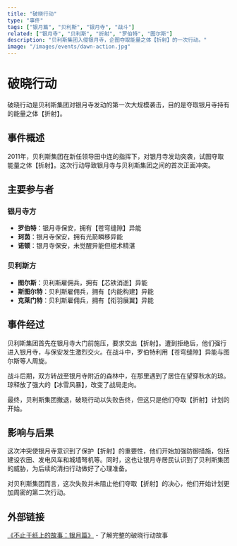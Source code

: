 ```yaml
---
title: "破晓行动"
type: "事件"
tags: ["银月篇", "贝利斯", "银月寺", "战斗"]
related: ["银月寺", "贝利斯", "折射", "罗伯特", "图尔斯"]
description: "贝利斯集团入侵银月寺，企图夺取能量之体【折射】的一次行动。"
image: "/images/events/dawn-action.jpg"
---
```

# 破晓行动

破晓行动是贝利斯集团对银月寺发动的第一次大规模袭击，目的是夺取银月寺持有的能量之体【折射】。

## 事件概述

2011年，贝利斯集团在新任领导田中连的指挥下，对银月寺发动突袭，试图夺取能量之体【折射】。这次行动导致银月寺与贝利斯集团之间的首次正面冲突。

## 主要参与者

### 银月寺方
- **罗伯特**：银月寺保安，拥有【苍穹缝隙】异能
- **珂茵**：银月寺保安，拥有光箭瞬移异能
- **诺顿**：银月寺保安，未觉醒异能但棍术精湛

### 贝利斯方
- **图尔斯**：贝利斯雇佣兵，拥有【芯铁消逝】异能
- **斯图尔特**：贝利斯雇佣兵，拥有【内能构建】异能
- **克莱门特**：贝利斯雇佣兵，拥有【衔羽展翼】异能

## 事件经过

<div class="spoiler" data-source="《不止于纸上的故事：银月篇》破晓行动">
贝利斯集团首先在银月寺大门前施压，要求交出【折射】。遭到拒绝后，他们强行进入银月寺，与保安发生激烈交火。在战斗中，罗伯特利用【苍穹缝隙】异能与图尔斯等人周旋。

战斗后期，双方转战至银月寺附近的森林中，在那里遇到了居住在望穿秋水的琼。琼释放了强大的【冰雪风暴】，改变了战局走向。

最终，贝利斯集团撤退，破晓行动以失败告终，但这只是他们夺取【折射】计划的开始。
</div>

## 影响与后果

这次冲突使银月寺意识到了保护【折射】的重要性，他们开始加强防御措施，包括建设农田、发电风车和城墙弩机等。同时，这也让银月寺居民认识到了贝利斯集团的威胁，为后续的清扫行动做好了心理准备。

对贝利斯集团而言，这次失败并未阻止他们夺取【折射】的决心，他们开始计划更加周密的第二次行动。

## 外部链接

[《不止于纸上的故事：银月篇》](https://tobenot.itch.io/beyond-books) - 了解完整的破晓行动故事 